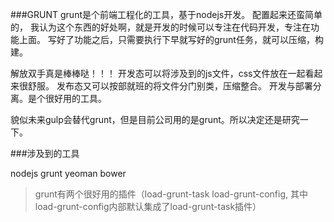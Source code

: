 ###GRUNT
grunt是个前端工程化的工具，基于nodejs开发。
配置起来还蛮简单的，
我认为这个东西的好处啊，就是开发的时候可以专注在代码开发，专注在功能上面。
写好了功能之后，只需要执行下早就写好的grunt任务，就可以压缩，构建。

解放双手真是棒棒哒！！！
开发态可以将涉及到的js文件，css文件放在一起看起来很舒服。
发布态又可以按部就班的将文件分门别类，压缩整合。
开发与部署分离。是个很好用的工具。

貌似未来gulp会替代grunt，但是目前公司用的是grunt。所以决定还是研究一下。

###涉及到的工具

nodejs grunt yeoman bower

>grunt有两个很好用的插件（load-grunt-task load-grunt-config, 其中load-grunt-config内部默认集成了load-grunt-task插件）